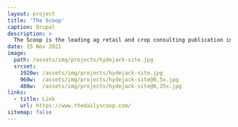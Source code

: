 ```yaml
---
layout: project
title: 'The Scoop'
caption: Drupal
description: >
  The Scoop is the leading ag retail and crop consulting publication in the market, providing 21,000+ subscribers with need-to-know industry news. Subscribers include dealers, crop consultants, manufacturers, academics and others who influence tens of thousands of acres each. Every issue of The Scoop includes content on topics that matter to readers, whether via the eight print issues annually, the daily newsletter and website, the podcast, or our social channels. From seed treatments to fertilizer tenders and weed control technologies to logistics enabling on-time application, we deliver “the scoop” on information that enables subscribers to provide valuable advice to farmers.
date: 15 Nov 2021
image: 
  path: /assets/img/projects/hydejack-site.jpg
  srcset: 
    1920w: /assets/img/projects/hydejack-site.jpg
    960w:  /assets/img/projects/hydejack-site@0,5x.jpg
    480w:  /assets/img/projects/hydejack-site@0,25x.jpg
links:
  - title: Link
    url: https://www.thedailyscoop.com/
sitemap: false
---
```

	

